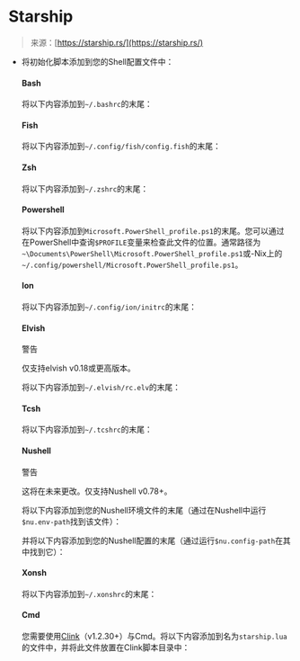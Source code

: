 <!--yml

类别：未分类

日期：2024-05-27 15:12:58

-->

# Starship

> 来源：[https://starship.rs/](https://starship.rs/)

+   将初始化脚本添加到您的Shell配置文件中：

    #### Bash

    将以下内容添加到`~/.bashrc`的末尾：

    #### Fish

    将以下内容添加到`~/.config/fish/config.fish`的末尾：

    #### Zsh

    将以下内容添加到`~/.zshrc`的末尾：

    #### Powershell

    将以下内容添加到`Microsoft.PowerShell_profile.ps1`的末尾。您可以通过在PowerShell中查询`$PROFILE`变量来检查此文件的位置。通常路径为`~\Documents\PowerShell\Microsoft.PowerShell_profile.ps1`或-Nix上的`~/.config/powershell/Microsoft.PowerShell_profile.ps1`。

    #### Ion

    将以下内容添加到`~/.config/ion/initrc`的末尾：

    #### Elvish

    警告

    仅支持elvish v0.18或更高版本。

    将以下内容添加到`~/.elvish/rc.elv`的末尾：

    #### Tcsh

    将以下内容添加到`~/.tcshrc`的末尾：

    #### Nushell

    警告

    这将在未来更改。仅支持Nushell v0.78+。

    将以下内容添加到您的Nushell环境文件的末尾（通过在Nushell中运行`$nu.env-path`找到该文件）：

    并将以下内容添加到您的Nushell配置的末尾（通过运行`$nu.config-path`在其中找到它）：

    #### Xonsh

    将以下内容添加到`~/.xonshrc`的末尾：

    #### Cmd

    您需要使用[Clink](https://chrisant996.github.io/clink/clink.html)（v1.2.30+）与Cmd。将以下内容添加到名为`starship.lua`的文件中，并将此文件放置在Clink脚本目录中：
